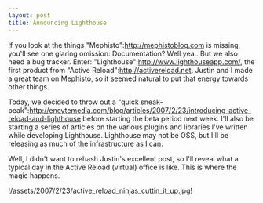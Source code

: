```yaml
--- 
layout: post
title: Announcing Lighthouse
---
```

If you look at the things "Mephisto":http://mephistoblog.com is missing, you'll see one glaring omission: Documentation?  Well yea..  But we also need a bug tracker.  Enter: "Lighthouse":http://www.lighthouseapp.com/, the first product from "Active Reload":http://activereload.net.  Justin and I made a great team on Mephisto, so it seemed natural to put that energy towards other things.  

Today, we decided to throw out a "quick sneak-peak":http://encytemedia.com/blog/articles/2007/2/23/introducing-active-reload-and-lighthouse before starting the beta period next week.  I'll also be starting a series of articles on the various plugins and libraries I've written while developing Lighthouse.  Lighthouse may not be OSS, but I'll be releasing as much of the infrastructure as I can.

Well, I didn't want to rehash Justin's excellent post, so I'll reveal what a typical day in the Active Reload (virtual) office is like.  This is where the magic happens.

!/assets/2007/2/23/active_reload_ninjas_cuttin_it_up.jpg!
